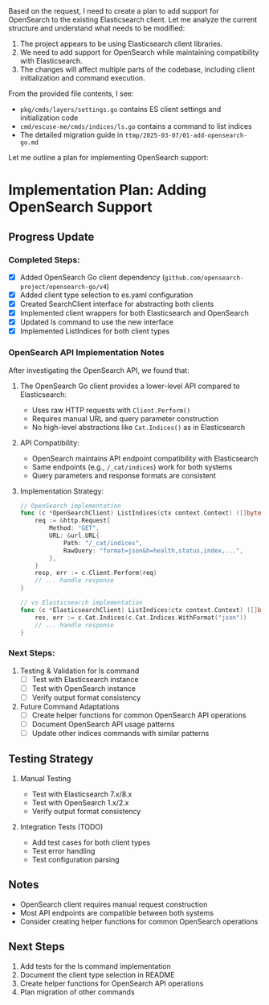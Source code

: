 <think>
Based on the request, I need to create a plan to add support for OpenSearch to the existing Elasticsearch client. Let me analyze the current structure and understand what needs to be modified:

1. The project appears to be using Elasticsearch client libraries.
2. We need to add support for OpenSearch while maintaining compatibility with Elasticsearch.
3. The changes will affect multiple parts of the codebase, including client initialization and command execution.

From the provided file contents, I see:
- `pkg/cmds/layers/settings.go` contains ES client settings and initialization code
- `cmd/escuse-me/cmds/indices/ls.go` contains a command to list indices
- The detailed migration guide in `ttmp/2025-03-07/01-add-opensearch-go.md`

Let me outline a plan for implementing OpenSearch support:
</think>

# Implementation Plan: Adding OpenSearch Support

## Progress Update

### Completed Steps:
- [x] Added OpenSearch Go client dependency (`github.com/opensearch-project/opensearch-go/v4`)
- [x] Added client type selection to es.yaml configuration
- [x] Created SearchClient interface for abstracting both clients
- [x] Implemented client wrappers for both Elasticsearch and OpenSearch
- [x] Updated ls command to use the new interface
- [x] Implemented ListIndices for both client types

### OpenSearch API Implementation Notes
After investigating the OpenSearch API, we found that:

1. The OpenSearch Go client provides a lower-level API compared to Elasticsearch:
   - Uses raw HTTP requests with `Client.Perform()`
   - Requires manual URL and query parameter construction
   - No high-level abstractions like `Cat.Indices()` as in Elasticsearch

2. API Compatibility:
   - OpenSearch maintains API endpoint compatibility with Elasticsearch
   - Same endpoints (e.g., `/_cat/indices`) work for both systems
   - Query parameters and response formats are consistent

3. Implementation Strategy:
   ```go
   // OpenSearch implementation
   func (c *OpenSearchClient) ListIndices(ctx context.Context) ([]byte, error) {
       req := &http.Request{
           Method: "GET",
           URL: &url.URL{
               Path: "/_cat/indices",
               RawQuery: "format=json&h=health,status,index,...",
           },
       }
       resp, err := c.Client.Perform(req)
       // ... handle response
   }

   // vs Elasticsearch implementation
   func (c *ElasticsearchClient) ListIndices(ctx context.Context) ([]byte, error) {
       res, err := c.Cat.Indices(c.Cat.Indices.WithFormat("json"))
       // ... handle response
   }
   ```

### Next Steps:
1. Testing & Validation for ls command
   - [ ] Test with Elasticsearch instance
   - [ ] Test with OpenSearch instance
   - [ ] Verify output format consistency

2. Future Command Adaptations
   - [ ] Create helper functions for common OpenSearch API operations
   - [ ] Document OpenSearch API usage patterns
   - [ ] Update other indices commands with similar patterns

## Testing Strategy
1. Manual Testing
   - Test with Elasticsearch 7.x/8.x
   - Test with OpenSearch 1.x/2.x
   - Verify output format consistency

2. Integration Tests (TODO)
   - Add test cases for both client types
   - Test error handling
   - Test configuration parsing

## Notes
- OpenSearch client requires manual request construction
- Most API endpoints are compatible between both systems
- Consider creating helper functions for common OpenSearch operations

## Next Steps
1. Add tests for the ls command implementation
2. Document the client type selection in README
3. Create helper functions for OpenSearch API operations
4. Plan migration of other commands
